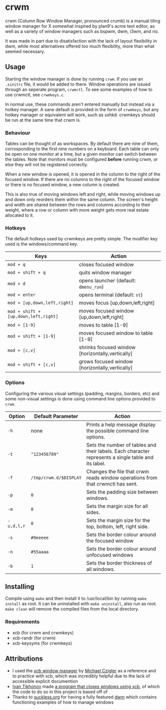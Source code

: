 # crwm
crwm (Column Row Window Manager, pronounced crumb) is
a manual tiling window manager for X somewhat inspired by
plan9's acme text editor, as well as a variety of window
managers such as bspwm, dwm, i3wm, and rio.

It was made in part due to disatisfaction with the lack of layout
flexibility in dwm, while most alternatives offered too much
flexibility, more than what seemed necessary. 

## Usage
Starting the window manager is done by running `crwm`.
If you use an `.xinitrc` file, it would be added to there.
Window operations are issued through an seperate program,
`crwmctl`. To see some examples of how to use crwmctl,
see `crwmkeys.c`.

In normal use, these commands aren't entered
manually but instead via a hotkey manager. A sane
default is provided in the form of `crwmkeys`, but any
hotkey manager or equivalent will work, such as sxhkd.
crwmkeys should be run at the same time that crwm is.

### Behaviour

Tables can be thought of as workspaces. By default there are
nine of them, corrosponding to the first nine numbers on a
keyboard. Each table can only be open on one monitor at a
time, but a given monitor can switch between the tables.
Note that monitors must be configured **before** running
crwm, or else they will not be registered correctly.

When a new window is opened, it is opened in the column
to the right of the focused window. If there are no columns
to the right of the focused window or there is no focused
window, a new column is created.

This is also true of moving windows left and right, while
moving windows up and down only reorders them within the
same column. The screen's height and width are shared between
the rows and columns according to their weight, where a row or
column with more weight gets more real estate allocated to it.

### Hotkeys
The default hotkeys used by crwmkeys are pretty simple.
The modifier key used is the windows/command key.

| Keys | Action |
| --- | --- |
| `mod + q` | closes focused window
| `mod + shift + q` | quits window manager
| `mod + d` | opens launcher (default: `dmenu_run`)
| `mod + enter` | opens terminal (default: `st`)
| `mod + [up,down,left,right]` | moves focus [up,down,left,right]
| `mod + shift + [up,down,left,right]` | moves focused window [up,down,left,right]
| `mod + [1-9]` | moves to table [1-9]
| `mod + shift + [1-9]` | moves focused window to table [1-9]
| `mod + [c,v]` | shrinks focused window [horizontally,vertically]
| `mod + shift + [c,v]` | grows focused window [horizontally,vertically]

### Options
Configuring the various visual settings (padding, margins, borders,
etc) and some non-visual settings is done using command line
options provided to `crwm`.

| Option | Default Parameter | Action |
| --- | --- | --- |
| `-h` | none | Prints a help message display the possible command line options.
| `-t` | `"123456789"` | Sets the number of tables and their labels. Each character represents a single table and its label.
| `-f` | `/tmp/crwm.d/$DISPLAY` | Changes the file that crwm reads window operations from that crwmctl has sent.
| `-p` | `0` | Sets the padding size between windows.
| `-m` | `0` | Sets the margin size for all sides.
| `-u,d,l,r` | `0` | Sets the margin size for the top, bottom, left, right side.
| `-s` | `#9eeeee` | Sets the border colour around the focused window
| `-n` | `#55aaaa` | Sets the border colour around unfocused windows
| `-b` | `1` | Sets the border thickness of all windows.

## Installing
Compile using `make` and then install it to /usr/local/bin
by running `make install` as root. It can be uninstalled with
`make uninstall`, also run as root. `make clean` will remove
the compiled files from the local directory.

### Requirements
- xcb (for crwm and crwmkeys)
- xcb-randr (for crwm)
- xcb-keysyms (for crwmkeys)

## Attributions
- I used the [xcb window manager](https://github.com/mcpcpc/xwm)
by [Michael Czigler](https://github.com/mcpcpc) as a reference
and to practice with xcb, which was incredibly helpful due to
the lack of accessible explicit documention
- [Ivan Tikhonov](https://github.com/ITikhonov) made 
[a program that closes windows using xcb](https://github.com/ITikhonov/wm/blob/master/wmclose.c),
of which the code to do so in this project is based off of
- Thanks to [suckless.org](https://suckless.org) for having
a fully featured [dwm](https://dwm.suckless.org/) which
contains functioning examples of how to manage windows
